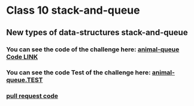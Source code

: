 # Class 10  stack-and-queue

## New types of data-structures stack-and-queue


### You can see the code of the challenge here: [animal-queue Code LINK](./stack-and-queue/stack-queue-animal-shelter/queue-animal.js)

### You can see the code Test of the challenge here: [animal-queue.TEST](./stack-and-queue//__tests__/stack-queue-animal-shelter.test.js)


### [ pull request code ](https://github.com/Mohammad-Aljamal/data-structures-and-algorithms/pull/21)



